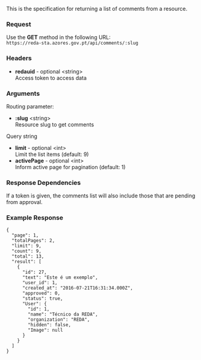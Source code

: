 This is the specification for returning a list of comments from a resource.

### Request

Use the **GET** method in the following URL:  
`https://reda-sta.azores.gov.pt/api/comments/:slug`

### Headers

* **redauid** - optional &lt;string&gt;  
   Access token to access data

### Arguments

Routing parameter:

* **:slug** &lt;string&gt;  
   Resource slug to get comments

Query string

* **limit** - optional &lt;int&gt;  
   Limit the list items (default: 9)
* **activePage** - optional &lt;int&gt;  
   Inform active page for pagination (default: 1)

### Response Dependencies

If a token is given, the comments list will also include those that are pending from approval.

### Example Response

```
{
  "page": 1,
  "totalPages": 2,
  "limit": 9,
  "count": 9,
  "total": 13,
  "result": [
    {
      "id": 27,
      "text": "Este é um exemplo",
      "user_id": 1,
      "created_at": "2016-07-21T16:31:34.000Z",
      "approved": 0,
      "status": true,
      "User": {
        "id": 1,
        "name": "Técnico da REDA",
        "organization": "REDA",
        "hidden": false,
        "Image": null
      }
    }
  ]
}
```